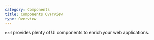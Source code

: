 ```yaml
---
category: Components
title: Components Overview
type: Overview
---
```


`ezd` provides plenty of UI components to enrich your web applications.
